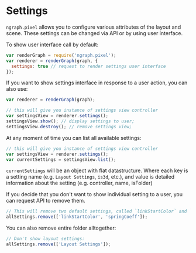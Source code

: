 # Settings

`ngraph.pixel` allows you to configure various attributes of the layout and scene.
These settings can be changed via API or by using user interface.

To show user interface call by default:

``` js
var renderGraph = require('ngraph.pixel');
var renderer = renderGraph(graph, {
  settings: true // request to render settings user interface
});
```

If you want to show settings interface in response to a user action, you can also
use:

``` js
var renderer = renderGraph(graph);

// this will give you instance of settings view controller
var settingsView = renderer.settings();
settingsView.show(); // display settings to user;
settingsView.destroy(); // remove settings view;
```

At any moment of time you can list all available settings:

``` js
// this will give you instance of settings view controller
var settingsView = renderer.settings();
var currentSettings = settingsView.list();
```

`currentSettings` will be an object with flat datastructure. Where each key is
a setting name (e.g. `Layout Settings`, `is3d`, etc.), and value is detailed
information about the setting (e.g. controller, name, isFolder)

If you decide that you don't want to show individual setting to a user, you
can request API to remove them.

``` js
// This will remove two default settings, called `linkStartColor` and `springCoeff`:
allSettings.remove(['linkStartColor', 'springCoeff']);
```

You can also remove entire folder alltogether:

``` js
// Don't show layout settings:
allSettings.remove(['Layout Settings']);
```
